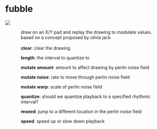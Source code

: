 
<a name=fubble></a><br>
# <b>fubble</b>
<img src="https://www.bespokesynth.com/docs/screenshots/fubble.png"><br>
<div style="display:inline-block;margin-left:50px;">
draw on an X/Y pad and replay the drawing to modulate values. based on a concept proposed by olivia jack<br/><br/>
<b>clear</b>: clear the drawing<br>

<b>length</b>: the interval to quantize to<br>

<b>mutate amount</b>: amount to affect drawing by perlin noise field<br>

<b>mutate noise</b>: rate to move through perlin noise field<br>

<b>mutate warp</b>: scale of perlin noise field<br>

<b>quantize</b>: should we quantize playback to a specified rhythmic interval?<br>

<b>reseed</b>: jump to a different location in the perlin noise field<br>

<b>speed</b>: speed up or slow down playback<br>

